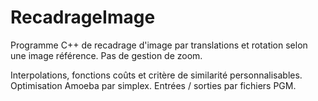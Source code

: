 # RecadrageImage
Programme C++ de recadrage d'image par translations et rotation selon une image référence. Pas de gestion de zoom.

Interpolations, fonctions coûts et critère de similarité personnalisables. Optimisation Amoeba par simplex. Entrées / sorties par fichiers PGM.

